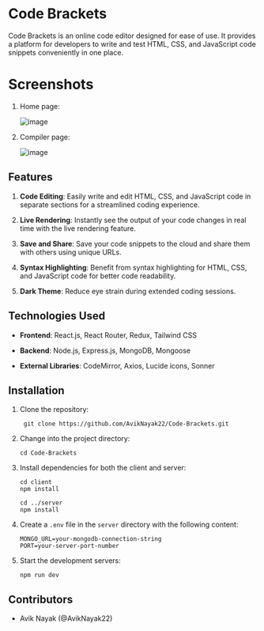 # Code Brackets

Code Brackets is an online code editor designed for ease of use. It provides a platform for developers to write and test HTML, CSS, and JavaScript code snippets conveniently in one place.

# Screenshots
1. Home page:
   
   ![image](https://github.com/AvikNayak22/Code-Brackets/assets/110925067/43d7a7a9-645a-47e8-95c0-b7eb9d344e29)

2. Compiler page:
   
   ![image](https://github.com/AvikNayak22/Code-Brackets/assets/110925067/9a04130a-f833-48d3-8252-96f0840685fe)



## Features

1. **Code Editing**: Easily write and edit HTML, CSS, and JavaScript code in separate sections for a streamlined coding experience.
   
2. **Live Rendering**: Instantly see the output of your code changes in real time with the live rendering feature.

3. **Save and Share**: Save your code snippets to the cloud and share them with others using unique URLs.

4. **Syntax Highlighting**: Benefit from syntax highlighting for HTML, CSS, and JavaScript code for better code readability.

5. **Dark Theme**:  Reduce eye strain during extended coding sessions.

## Technologies Used

- **Frontend**: React.js, React Router, Redux, Tailwind CSS
  
- **Backend**: Node.js, Express.js, MongoDB, Mongoose
  
- **External Libraries**: CodeMirror, Axios, Lucide icons, Sonner

## Installation

1. Clone the repository:
   
   ```
    git clone https://github.com/AvikNayak22/Code-Brackets.git
   ```
2. Change into the project directory: 
   ```
   cd Code-Brackets
   ```
3. Install dependencies for both the client and server:
   ```
   cd client
   npm install
   ```
   ```
   cd ../server
   npm install
   ```
4. Create a `.env` file in the `server` directory with the following content:
   ```
   MONGO_URL=your-mongodb-connection-string
   PORT=your-server-port-number
   ```
5. Start the development servers:
   ```
   npm run dev
   ```

## Contributors
- Avik Nayak (@AvikNayak22)
